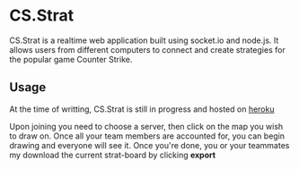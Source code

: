 # CS.Strat
CS.Strat is a realtime web application built using socket.io and node.js.
It allows users from different computers to connect and create strategies for the popular game Counter Strike.


## Usage
At the time of writting, CS.Strat is still in progress and hosted on [heroku](https://csstrat.herokuapp.com)

Upon joining you need to choose a server, then click on the map you wish to draw on. Once all your team members are accounted for, you can begin drawing and everyone will see it. Once you're done, you or your teammates my download the current strat-board by clicking **export**



